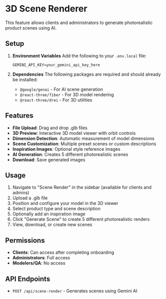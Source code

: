 # 3D Scene Renderer

This feature allows clients and administrators to generate photorealistic product scenes using AI.

## Setup

1. **Environment Variables**
   Add the following to your `.env.local` file:

   ```
   GEMINI_API_KEY=your_gemini_api_key_here
   ```

2. **Dependencies**
   The following packages are required and should already be installed:
   - `@google/genai` - For AI scene generation
   - `@react-three/fiber` - For 3D model rendering
   - `@react-three/drei` - For 3D utilities

## Features

- **File Upload**: Drag and drop .glb files
- **3D Preview**: Interactive 3D model viewer with orbit controls
- **Dimension Detection**: Automatic measurement of model dimensions
- **Scene Customization**: Multiple preset scenes or custom descriptions
- **Inspiration Images**: Optional style reference images
- **AI Generation**: Creates 5 different photorealistic scenes
- **Download**: Save generated images

## Usage

1. Navigate to "Scene Render" in the sidebar (available for clients and admins)
2. Upload a .glb file
3. Position and configure your model in the 3D viewer
4. Select product type and scene description
5. Optionally add an inspiration image
6. Click "Generate Scene" to create 5 different photorealistic renders
7. View, download, or create new scenes

## Permissions

- **Clients**: Can access after completing onboarding
- **Administrators**: Full access
- **Modelers/QA**: No access

## API Endpoints

- `POST /api/scene-render` - Generates scenes using Gemini AI
